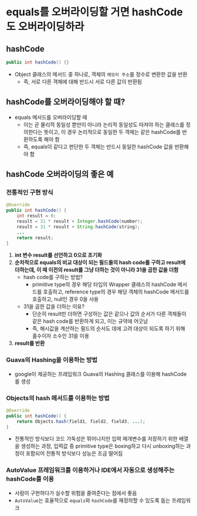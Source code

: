 # equals를 오버라이딩할 거면 hashCode도 오버라이딩하라

## hashCode

```java
public int hashCode() {}
```

- Object 클래스의 메서드 중 하나로, 객체의 `메모리 주소`를 정수로 변환한 값을 반환
    - 즉, 서로 다른 객체에 대해 반드시 서로 다른 값이 반환됨

## hashCode를 오버라이딩해야 할 때?

- equals 메서드를 오버라이딩할 때
    - 이는 곧 물리적 동일성 뿐만이 아니라 논리적 동일성도 따져야 하는 클래스를 정의한다는 뜻이고, 이 경우 논리적으로 동일한 두 객체는 같은 hashCode를 반환하도록 해야 함
    - 즉, equals이 같다고 판단한 두 객체는 반드시 동일한 hashCode 값을 반환해야 함

## hashCode 오버라이딩의 좋은 예

### 전통적인 구현 방식

```java
@Override
public int hashCode() {
	int result = 0;
	result = 31 * result + Integer.hashCode(number);
	result = 31 * result + String.hashCode(string);
	...
	return result;
}
```

1. **int 변수 result를 선언하고 0으로 초기화**
2. **순차적으로 equals의 비교 대상이 되는 필드들의 hash code를 구하고 result에 더하는데, 이 때 이전의 result를 그냥 더하는 것이 아니라 31을 곱한 값을 더함**
    - hash code를 구하는 방법?
        - primitive type의 경우 해당 타입의 Wrapper 클래스의 hashCode 메서드를 호출하고, reference type의 경우 해당 객체의 hashCode 메서드를 호출하고, null인 경우 0을 사용
    - 31을 곱한 값을 더하는 이유?
        - 단순히 result만 더하면 구성하는 값은 같으나 값의 순서가 다른 객체들이 같은 hash code를 반환하게 되고, 이는 규약에 어긋남
        - 즉, 해시값을 계산하는 필드의 순서도 데에 고려 대상이 되도록 하기 위해 홀수이자 소수인 31을 이용
3. **result를 반환**

### Guava의 Hashing을 이용하는 방법

- google이 제공하는 프레임워크 Guava의 Hashing 클래스를 이용해 hashCode를 생성

### Objects의 hash 메서드를 이용하는 방법

```java
@Override
public int hashCode() {
	return Objects.hash(field1, field2, field3, ...);
}
```

- 전통적인 방식보다 코드 가독성은 뛰어나지만 입력 매개변수를 저장하기 위한 배열을 생성하는 과정, 입력값 중 primitive type은 boxing하고 다시 unboxing하는 과정이 포함되어 전통적 방식보다 성능은 조금 떨어짐

### AutoValue 프레임워크를 이용하거나 IDE에서 자동으로 생성해주는 hashCode를 이용

- 사람이 구현하다가 실수할 위험을 줄여준다는 점에서 좋음
- `AutoValue`는 효율적으로 `equals`와 `hashCode`를 재정의할 수 있도록 돕는 프레임워크
